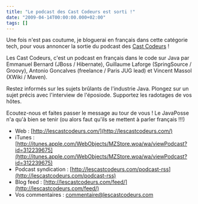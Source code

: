 ```yaml
---
title: "Le podcast des Cast Codeurs est sorti !"
date: "2009-04-14T00:00:00.000+02:00"
tags: []
---
```


Une fois n'est pas coutume, je bloguerai en français dans cette catégorie tech, pour vous annoncer la sortie du podcast des [Cast Codeurs](http://lescastcodeurs.com/) !

Les Cast Codeurs, c'est un podcast en français dans le code sur Java par Emmanuel Bernard (JBoss / Hibernate), Guillaume Laforge (SpringSource / Groovy), Antonio Goncalves (freelance / Paris JUG lead) et Vincent Massol (XWiki / Maven).

Restez informés sur les sujets brûlants de l'industrie Java. Plongez sur un sujet précis avec l'interview de l'éposiode. Supportez les radotages de vos hôtes.

Ecoutez-nous et faites passer le message au tour de vous ! Le JavaPosse n'a qu'à bien se tenir (ou alors faut qu'ils se mettent à parler français !!!)

*   Web : [http://lescastcodeurs.com/](http://lescastcodeurs.com/)
*   iTunes : [http://itunes.apple.com/WebObjects/MZStore.woa/wa/viewPodcast?id=312239675](http://itunes.apple.com/WebObjects/MZStore.woa/wa/viewPodcast?id=312239675)
*   Podcast syndication : [http://lescastcodeurs.com/podcast-rss](http://lescastcodeurs.com/podcast-rss)
*   Blog feed : [http://lescastcodeurs.com/feed/](http://lescastcodeurs.com/feed/)
*   Vos commentaires : [commentaire@lescastcodeurs.com](http://glaforge.free.fr/weblog/commentaire@lescastcodeurs.com)